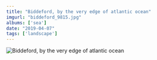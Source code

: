 ```yaml
---
title: "Biddeford, by the very edge of atlantic ocean"
imgurl: "biddeford_9815.jpg"
albums: ['sea']
date: "2019-04-07"
tags: ['landscape']
---
```

![Biddeford, by the very edge of atlantic ocean](https://s3.us-east-2.amazonaws.com/ying-ish/biddeford_9815.jpg)